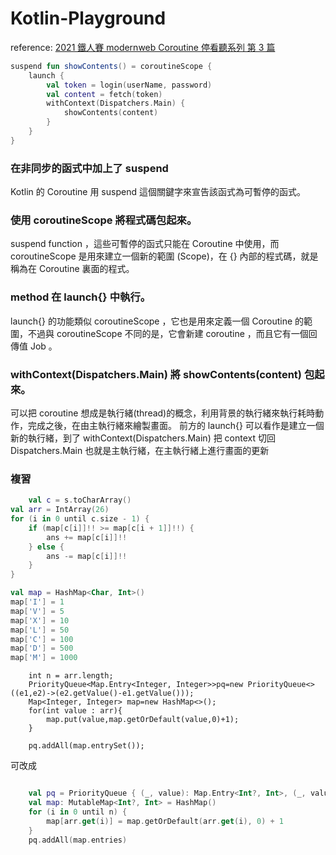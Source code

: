 # Kotlin-Playground

reference:  <a href="https://ithelp.ithome.com.tw/articles/10261496">2021 鐵人賽 modernweb Coroutine 停看聽系列 第 3
篇</a>

```kotlin
suspend fun showContents() = coroutineScope {
    launch {
        val token = login(userName, password)
        val content = fetch(token)
        withContext(Dispatchers.Main) {
            showContents(content)
        }
    }
}

```

### 在非同步的函式中加上了 suspend
Kotlin 的 Coroutine 用 suspend 這個關鍵字來宣告該函式為可暫停的函式。

### 使用 coroutineScope 將程式碼包起來。

suspend function ，這些可暫停的函式只能在 Coroutine 中使用，而 coroutineScope 是用來建立一個新的範圍 (Scope)，在 {}
內部的程式碼，就是稱為在 Coroutine 裏面的程式。

### method 在 launch{} 中執行。

launch{} 的功能類似 coroutineScope ，它也是用來定義一個 Coroutine 的範圍，不過與 coroutineScope 不同的是，它會新建
coroutine ，而且它有一個回傳值 Job 。

### withContext(Dispatchers.Main) 將 showContents(content) 包起來。

可以把 coroutine 想成是執行緒(thread)的概念，利用背景的執行緒來執行耗時動作，完成之後，在由主執行緒來繪製畫面。
前方的 launch{} 可以看作是建立一個新的執行緒，到了 withContext(Dispatchers.Main) 把 context 切回 Dispatchers.Main
也就是主執行緒，在主執行緒上進行畫面的更新

### 複習

```kotlin
    val c = s.toCharArray()
val arr = IntArray(26)
for (i in 0 until c.size - 1) {
    if (map[c[i]]!! >= map[c[i + 1]]!!) {
        ans += map[c[i]]!!
    } else {
        ans -= map[c[i]]!!
    }
}

val map = HashMap<Char, Int>()
map['I'] = 1
map['V'] = 5
map['X'] = 10
map['L'] = 50
map['C'] = 100
map['D'] = 500
map['M'] = 1000

```

```
    int n = arr.length;
    PriorityQueue<Map.Entry<Integer, Integer>>pq=new PriorityQueue<>((e1,e2)->(e2.getValue()-e1.getValue()));
    Map<Integer, Integer> map=new HashMap<>();
    for(int value : arr){
        map.put(value,map.getOrDefault(value,0)+1);
    }

    pq.addAll(map.entrySet());
```

可改成

```kotlin

    val pq = PriorityQueue { (_, value): Map.Entry<Int?, Int>, (_, value1): Map.Entry<Int?, Int> -> value1 - value }
    val map: MutableMap<Int?, Int> = HashMap()
    for (i in 0 until n) {
        map[arr.get(i)] = map.getOrDefault(arr.get(i), 0) + 1
    }
    pq.addAll(map.entries)

```